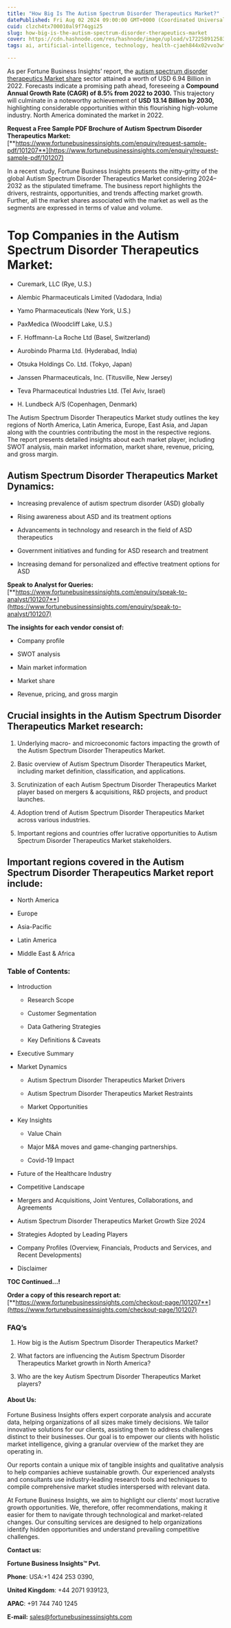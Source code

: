 ```yaml
---
title: "How Big Is The Autism Spectrum Disorder Therapeutics Market?"
datePublished: Fri Aug 02 2024 09:00:00 GMT+0000 (Coordinated Universal Time)
cuid: clzch4tx700010al9f74qgi25
slug: how-big-is-the-autism-spectrum-disorder-therapeutics-market
cover: https://cdn.hashnode.com/res/hashnode/image/upload/v1722589125833/983eded1-4163-49a7-b7ca-5c00e13782a4.png
tags: ai, artificial-intelligence, technology, health-cjaeh844x02vvo3wtj5r2s75q, healthcare

---
```


As per Fortune Business Insights’ report, the [autism spectrum disorder therapeutics Market share](https://www.fortunebusinessinsights.com/industry-reports/autism-spectrum-disorder-therapeutics-market-101207) sector attained a worth of USD 6.94 Billion in 2022. Forecasts indicate a promising path ahead, foreseeing a **Compound Annual Growth Rate (CAGR) of 8.5% from 2022 to 2030.** This trajectory will culminate in a noteworthy achievement of **USD 13.14 Billion by 2030,** highlighting considerable opportunities within this flourishing high-volume industry. North America dominated the market in 2022.

**Request a Free Sample PDF Brochure of Autism Spectrum Disorder Therapeutics Market:** [**https://www.fortunebusinessinsights.com/enquiry/request-sample-pdf/101207**](https://www.fortunebusinessinsights.com/enquiry/request-sample-pdf/101207)

In a recent study, Fortune Business Insights presents the nitty-gritty of the global Autism Spectrum Disorder Therapeutics Market considering 2024–2032 as the stipulated timeframe. The business report highlights the drivers, restraints, opportunities, and trends affecting market growth. Further, all the market shares associated with the market as well as the segments are expressed in terms of value and volume.

# **Top Companies in the Autism Spectrum Disorder Therapeutics Market:**

* Curemark, LLC (Rye, U.S.)
    
* Alembic Pharmaceuticals Limited (Vadodara, India)
    
* Yamo Pharmaceuticals (New York, U.S.)
    
* PaxMedica (Woodcliff Lake, U.S.)
    
* F. Hoffmann-La Roche Ltd (Basel, Switzerland)
    
* Aurobindo Pharma Ltd. (Hyderabad, India)
    
* Otsuka Holdings Co. Ltd. (Tokyo, Japan)
    
* Janssen Pharmaceuticals, Inc. (Titusville, New Jersey)
    
* Teva Pharmaceutical Industries Ltd. (Tel Aviv, Israel)
    
* H. Lundbeck A/S (Copenhagen, Denmark)
    

The Autism Spectrum Disorder Therapeutics Market study outlines the key regions of North America, Latin America, Europe, East Asia, and Japan along with the countries contributing the most in the respective regions. The report presents detailed insights about each market player, including SWOT analysis, main market information, market share, revenue, pricing, and gross margin.

## Autism Spectrum Disorder Therapeutics Market **Dynamics**:

* Increasing prevalence of autism spectrum disorder (ASD) globally
    
* Rising awareness about ASD and its treatment options
    
* Advancements in technology and research in the field of ASD therapeutics
    
* Government initiatives and funding for ASD research and treatment
    
* Increasing demand for personalized and effective treatment options for ASD
    

**Speak to Analyst for Queries:** [**https://www.fortunebusinessinsights.com/enquiry/speak-to-analyst/101207**](https://www.fortunebusinessinsights.com/enquiry/speak-to-analyst/101207)

**The insights for each vendor consist of:**

* Company profile
    
* SWOT analysis
    
* Main market information
    
* Market share
    
* Revenue, pricing, and gross margin
    

## **Crucial insights in the Autism Spectrum Disorder Therapeutics Market research:**

1. Underlying macro- and microeconomic factors impacting the growth of the Autism Spectrum Disorder Therapeutics Market.
    
2. Basic overview of Autism Spectrum Disorder Therapeutics Market, including market definition, classification, and applications.
    
3. Scrutinization of each Autism Spectrum Disorder Therapeutics Market player based on mergers & acquisitions, R&D projects, and product launches.
    
4. Adoption trend of Autism Spectrum Disorder Therapeutics Market across various industries.
    
5. Important regions and countries offer lucrative opportunities to Autism Spectrum Disorder Therapeutics Market stakeholders.
    

## **Important regions covered in the Autism Spectrum Disorder Therapeutics Market report include:**

* North America
    
* Europe
    
* Asia-Pacific
    
* Latin America
    
* Middle East & Africa
    

### **Table of Contents:**

* Introduction
    
    * Research Scope
        
    * Customer Segmentation
        
    * Data Gathering Strategies
        
    * Key Definitions & Caveats
        
* Executive Summary
    
* Market Dynamics
    
    * Autism Spectrum Disorder Therapeutics Market Drivers
        
    * Autism Spectrum Disorder Therapeutics Market Restraints
        
    * Market Opportunities
        
* Key Insights
    
    * Value Chain
        
    * Major M&A moves and game-changing partnerships.
        
    * Covid-19 Impact
        
* Future of the Healthcare Industry
    
* Competitive Landscape
    
* Mergers and Acquisitions, Joint Ventures, Collaborations, and Agreements
    
* Autism Spectrum Disorder Therapeutics Market Growth Size 2024
    
* Strategies Adopted by Leading Players
    
* Company Profiles (Overview, Financials, Products and Services, and Recent Developments)
    
* Disclaimer
    

**TOC Continued…!**

**Order a copy of this research report at:** [**https://www.fortunebusinessinsights.com/checkout-page/101207**](https://www.fortunebusinessinsights.com/checkout-page/101207)

### **FAQ’s**

1. How big is the Autism Spectrum Disorder Therapeutics Market?
    
2. What factors are influencing the Autism Spectrum Disorder Therapeutics Market growth in North America?
    
3. Who are the key Autism Spectrum Disorder Therapeutics Market players?
    

#### **About Us:**

Fortune Business Insights offers expert corporate analysis and accurate data, helping organizations of all sizes make timely decisions. We tailor innovative solutions for our clients, assisting them to address challenges distinct to their businesses. Our goal is to empower our clients with holistic market intelligence, giving a granular overview of the market they are operating in.

Our reports contain a unique mix of tangible insights and qualitative analysis to help companies achieve sustainable growth. Our experienced analysts and consultants use industry-leading research tools and techniques to compile comprehensive market studies interspersed with relevant data.

At Fortune Business Insights, we aim to highlight our clients' most lucrative growth opportunities. We, therefore, offer recommendations, making it easier for them to navigate through technological and market-related changes. Our consulting services are designed to help organizations identify hidden opportunities and understand prevailing competitive challenges.

**Contact us:**

**Fortune Business Insights™ Pvt.**

**Phone**: USA:+1 424 253 0390,

**United Kingdom**: +44 2071 939123,

**APAC**: +91 744 740 1245

**E-mail:** [sales@fortunebusinessinsights.com](mailto:sales@fortunebusinessinsights.com)
